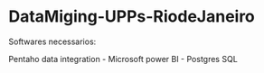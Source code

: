 # DataMiging-UPPs-RiodeJaneiro


Softwares necessarios:

Pentaho data integration -
Microsoft power BI -
Postgres SQL
